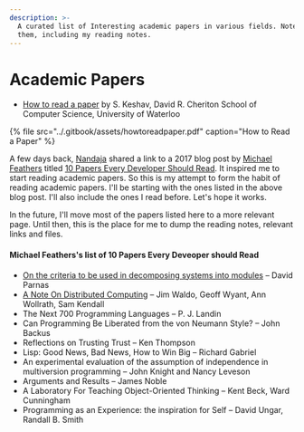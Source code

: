 ```yaml
---
description: >-
  A curated list of Interesting academic papers in various fields. Notes about
  them, including my reading notes.
---
```


# Academic Papers

* [How to read a paper](https://web.stanford.edu/class/ee384m/Handouts/HowtoReadPaper.pdf) by  S. Keshav,  David R. Cheriton School of Computer Science, University of Waterloo

{% file src="../.gitbook/assets/howtoreadpaper.pdf" caption="How to Read a Paper" %}

A few days back,  [Nandaja](https://nandaja.space/) shared a link to a 2017 blog post by [Michael Feathers](https://michaelfeathers.silvrback.com/bio) titled [10 Papers Every Developer Should Read](https://michaelfeathers.silvrback.com/10-papers-every-developer-should-read-at-least-twice). It inspired me to start reading academic papers. So this is my attempt to form the habit of reading academic papers. I'll be starting with the ones listed in the above blog post. I'll also include the ones I read before. Let's hope it works.

In the future, I'll move most of the papers listed here to a more relevant page. Until then, this is the place for me to dump the reading notes, relevant links and files.

#### Michael Feathers's list of 10 Papers Every Deveoper should Read

* [On the criteria to be used in decomposing systems into modules](on-the-criteria-to-be-used-in-decomposing-systems-into-modules.md) – David Parnas
* [A Note On Distributed Computing](a-note-on-distributed-computing.md) – Jim Waldo, Geoff Wyant, Ann Wollrath, Sam Kendall
* The Next 700 Programming Languages – P. J. Landin
* Can Programming Be Liberated from the von Neumann Style? – John Backus
* Reflections on Trusting Trust – Ken Thompson
* Lisp: Good News, Bad News, How to Win Big – Richard Gabriel
* An experimental evaluation of the assumption of independence in multiversion programming – John Knight and Nancy Leveson
* Arguments and Results – James Noble
* A Laboratory For Teaching Object-Oriented Thinking – Kent Beck, Ward Cunningham
* Programming as an Experience: the inspiration for Self – David Ungar, Randall B. Smith

